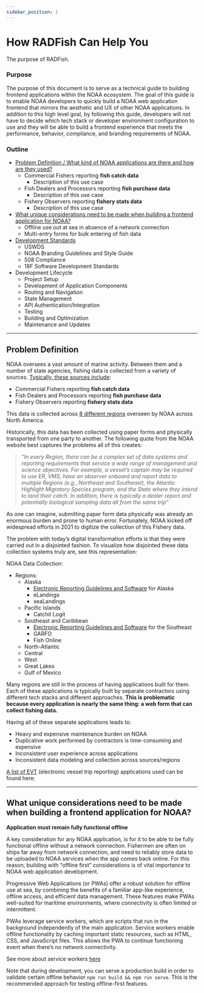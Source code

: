 ```yaml
---
sidebar_position: 1
---
```


# How RADFish Can Help You

The purpose of RADFish.

### **Purpose**

The purpose of this document is to serve as a technical guide to building frontend applications within the NOAA ecosystem. The goal of this guide is to enable NOAA developers to quickly build a NOAA web application frontend that mirrors the aesthetic and UX of other NOAA applications. In addition to this high level goal, by following this guide, developers will not have to decide which tech stack or developer environment configuration to use and they will be able to build a frontend experience that meets the performance, behavior, compliance, and branding requirements of NOAA.

### Outline

- [Problem Definition / What kind of NOAA applications are there and how are they used?](#problem-definition)
  - Commercial Fishers reporting **fish catch data**
    - Description of this use case
  - Fish Dealers and Processors reporting **fish purchase data**
    - Description of this use case
  - Fishery Observers reporting **fishery stats data**
    - Description of this use case
- [What unique considerations need to be made when building a frontend application for NOAA?](#what-unique-considerations-need-to-be-made-when-building-a-frontend-application-for-noaa)
  - Offline use out at sea in absence of a network connection
  - Multi-entry forms for bulk entering of fish data
- [Development Standards](https://nmfs-radfish.github.io/documentation/docs/building-your-application/development-standards)
  - USWDS
  - NOAA Branding Guidelines and Style Guide
  - 508 Compliance
  - 18F Software Development Standards
- Development Lifecycle
  - Project Setup
  - Development of Application Components
  - Routing and Navigation
  - State Management
  - API Authentication/Integration
  - Testing
  - Building and Optimization
  - Maintenance and Updates

---

## **Problem Definition**

NOAA oversees a vast amount of marine activity. Between them and a number of state agencies, fishing data is collected from a variety of sources. [Typically, these sources include](https://www.fisheries.noaa.gov/national/fisheries-observers/electronic-reporting):

- Commercial Fishers reporting **fish catch data**
- Fish Dealers and Processors reporting **fish purchase data**
- Fishery Observers reporting **fishery stats data**

This data is collected across [8 different regions](https://www.noaa.gov/regions/regional-collaboration-regions) overseen by NOAA across North America.

Historically, this data has been collected using paper forms and physically transported from one party to another. The following quote from the NOAA website best captures the problems all of this creates:

> _“In every Region, there can be a complex set of data systems and reporting requirements that service a wide range of management and science objectives. For example, a vessel’s captain may be required to use ER, VMS, have an observer onboard and report data to multiple Regions (e.g., Northeast and Southeast), the Atlantic Highlight Migratory Species program, and the State where they intend to land their catch. In addition, there is typically a dealer report and potentially biological sampling data all from the same trip”_

As one can imagine, submitting paper form data physically was already an enormous burden and prone to human error. Fortunately, NOAA kicked off widespread efforts in 2021 to digitize the collection of this Fishery data.

The problem with today’s digital transformation efforts is that they were carried out in a disjointed fashion. To visualize how disjointed these data collection systems truly are, see this representation:

NOAA Data Collection:

- Regions:
  - Alaska
    - [Electronic Reporting Guidelines and Software](https://www.fisheries.noaa.gov/alaska/resources-fishing/electronic-reporting-alaska-fisheries) for Alaska
    - eLandings
    - seaLandings
  - Pacific Islands
    - Catchit Logit
  - Southeast and Caribbean
    - [Electronic Reporting Guidelines and Software](https://www.fisheries.noaa.gov/southeast/recreational-fishing/southeast-electronic-reporting-technologies) for the Southeast
    - GARFO
    - Fish Online
  - North-Atlantic
  - Central
  - West
  - Great Lakes
  - Gulf of Mexico

Many regions are still in the process of having applications built for them. Each of these applications is typically built by separate contractors using different tech stacks and different approaches. **This is problematic because every application is nearly the same thing: a web form that can collect fishing data.**

Having all of these separate applications leads to:

- Heavy and expensive maintenance burden on NOAA
- Duplicative work performed by contractors is time-consuming and expensive
- Inconsistent user experience across applications
- Inconsistent data modeling and collection across sources/regions

[A list of EVT](https://www.fisheries.noaa.gov/new-england-mid-atlantic/resources-fishing/electronic-vessel-trip-reporting-software-options) (electronic vessel trip reporting) applications used can be found here:

---

## What unique considerations need to be made when building a frontend application for NOAA?

**Application must remain fully functional offline**

A key consideration for any NOAA application, is for it to be able to be fully functional offline without a network connection. Fishermen are often on ships far away from network connection, and need to reliably store data to be uploaded to NOAA services when the app comes back online. For this reason, building with “offline first” considerations is of vital importance to NOAA web application development.

Progressive Web Applications (or PWAs) offer a robust solution for offline use at sea, by combining the benefits of a familiar app-like experience, offline access, and efficient data management. These features make PWAs well-suited for maritime environments, where connectivity is often limited or intermittent.

PWAs leverage service workers, which are scripts that run in the background independently of the main application. Service workers enable offline functionality by caching important static resources, such as HTML, CSS, and JavaScript files. This allows the PWA to continue functioning event when there’s no network connectivity.

See more about service workers [here](https://developer.mozilla.org/en-US/docs/Web/API/Service_Worker_API)

Note that during development, you can serve a production build in order to validate certain offline behavior `npm run build && npm run serve`. This is the recommended approach for testing offline-first features.
